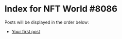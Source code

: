 # Index for NFT World #8086
Posts will be displayed in the order below:

- [Your first post](./001-first.md)

